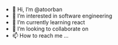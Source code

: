 - 👋 Hi, I’m @atoorban
- 👀 I’m interested in software engineering
- 🌱 I’m currently learning react
- 💞️ I’m looking to collaborate on 
- 📫 How to reach me ...

<!---
atoorban/atoorban is a ✨ special ✨ repository because its `README.md` (this file) appears on your GitHub profile.
You can click the Preview link to take a look at your changes.
--->
